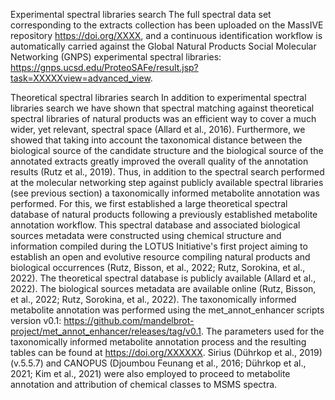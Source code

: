 
Experimental spectral libraries search The full spectral data set corresponding to the extracts collection has been uploaded on the MassIVE repository https://doi.org/XXXX, and a continuous identification workflow is automatically carried against the Global Natural Products Social Molecular Networking (GNPS) experimental spectral libraries: https://gnps.ucsd.edu/ProteoSAFe/result.jsp?task=XXXXXview=advanced_view.


Theoretical spectral libraries search In addition to experimental spectral libraries search we have shown that spectral matching against theoretical spectral libraries of natural products was an efficient way to cover a much wider, yet relevant, spectral space (Allard et al., 2016). Furthermore, we showed that taking into account the taxonomical distance between the biological source of the candidate structure and the biological source of the annotated extracts greatly improved the overall quality of the annotation results (Rutz et al., 2019). Thus, in addition to the spectral search performed at the molecular networking step against publicly available spectral libraries (see previous section) a taxonomically informed metabolite annotation was performed. For this, we first established a large theoretical spectral database of natural products following a previously established metabolite annotation workflow. This spectral database and associated biological sources metadata were constructed using chemical structure and information compiled during the LOTUS Initiative's first project aiming to establish an open and evolutive resource compiling natural products and biological occurrences (Rutz, Bisson, et al., 2022; Rutz, Sorokina, et al., 2022). The theoretical spectral database is publicly available (Allard et al., 2022). The biological sources metadata are available online (Rutz, Bisson, et al., 2022; Rutz, Sorokina, et al., 2022). The taxonomically informed metabolite annotation was performed using the met_annot_enhancer scripts version v0.1: https://github.com/mandelbrot-project/met_annot_enhancer/releases/tag/v0.1. The parameters used for the taxonomically informed metabolite annotation process and the resulting tables can be found at https://doi.org/XXXXXX. Sirius (Dührkop et al., 2019) (v.5.5.7) and CANOPUS (Djoumbou Feunang et al., 2016; Dührkop et al., 2021; Kim et al., 2021) were also employed to proceed to metabolite annotation and attribution of chemical classes to MSMS spectra.